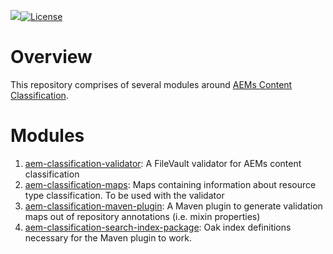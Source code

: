 ![](https://github.com/Netcentric/aem-classification/workflows/Java%20CI/badge.svg)[![License](https://img.shields.io/badge/License-EPL%201.0-red.svg)](https://opensource.org/licenses/EPL-1.0)

# Overview
This repository comprises of several modules around [AEMs Content Classification][1]. 

# Modules

1. [aem-classification-validator][2]: A FileVault validator for AEMs content classification
1. [aem-classification-maps][3]: Maps containing information about resource type classification. To be used with the validator
1. [aem-classification-maven-plugin][4]: A Maven plugin to generate validation maps out of repository annotations (i.e. mixin properties)
1. [aem-classification-search-index-package][5]: Oak index definitions necessary for the Maven plugin to work.


[1]: https://docs.adobe.com/content/help/en/experience-manager-65/deploying/upgrading/sustainable-upgrades.html#content-classifications
[2]: ./aem-classification-validator
[3]: ./aem-classification-maps
[4]: ./aem-classification-maven-plugin
[5]: ./aem-classification-search-index-package
